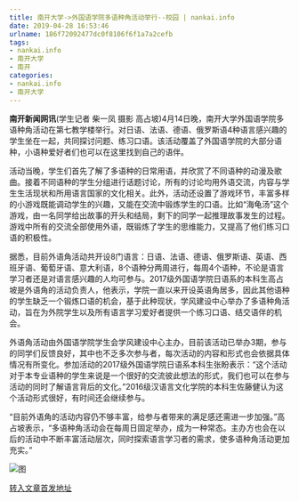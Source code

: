 ```yaml
---
title: 南开大学->外国语学院多语种角活动举行--校园 | nankai.info
date: 2019-04-28 16:53:46
urlname: 186f72092477dc0f8106f6f1a7a2cefb
tags: 
- nankai.info
- 南开大学
- 南开
categories:
- nankai.info
- 南开大学
---
```


**南开新闻网讯**(学生记者 柴一凤 摄影 高占坡)4月14日晚，南开大学外国语学院多语种角活动在第七教学楼举行。对日语、法语、德语、俄罗斯语4种语言感兴趣的学生坐在一起，共同探讨问题、练习口语。该活动覆盖了外国语学院的大部分语种，小语种爱好者们也可以在这里找到自己的语伴。

活动当晚，学生们首先了解了多语种的日常用语，并欣赏了不同语种的动漫及歌曲。接着不同语种的学生分组进行话题讨论，所有的讨论均用外语交流，内容与学生生活现状和所用语言国家的文化相关。此外，活动还设置了游戏环节，丰富多样的小游戏既能调动学生的兴趣，又能在交流中锻炼学生的口语。比如“海龟汤”这个游戏，由一名同学给出故事的开头和结局，剩下的同学一起推理故事发生的过程。游戏中所有的交流全部使用外语，既锻炼了学生的思维能力，又提高了他们练习口语的积极性。

据悉，目前外语角活动共开设8门语言：日语、法语、德语、俄罗斯语、英语、西班牙语、葡萄牙语、意大利语，8个语种分两周进行，每周4个语种，不论是语言学习者还是对语言感兴趣的人均可参与。2017级外国语学院日语系的本科生高占坡是外语角的活动负责人，他表示，学院一直以来开设英语角居多，因此其他语种的学生缺乏一个锻炼口语的机会，基于此种现状，学风建设中心举办了多语种角活动，旨在为外院学生以及所有语言学习爱好者提供一个练习口语、结交语伴的机会。

外语角活动由外国语学院学生会学风建设中心主办，目前该活动已举办3期，参与的同学们反馈良好，其中也不乏多次参与者，每次活动的内容和形式也会依据具体情况有所变化。参加活动的2017级外国语学院日语系本科生张盼表示：“这个活动对于本专业语种的学生来说是一个很好的交流彼此想法的形式，我们也可以在参与活动的同时了解语言背后的文化。”2016级汉语言文化学院的本科生佐藤健认为这个活动形式很好，有时间还会继续参与。

“目前外语角的活动内容仍不够丰富，给参与者带来的满足感还需进一步加强。”高占坡表示，“多语种角活动会在每周日固定举办，成为一种常态。主办方也会在以后的活动中不断丰富活动层次，同时探索语言学习者的需求，使多语种角活动更加充实。”

![图](http://news.nankai.edu.cn/pic/0/00/35/00/350065_890568.jpg)

[转入文章首发地址](http://news.nankai.edu.cn/qqxy/system/2019/04/19/000445938.shtml)